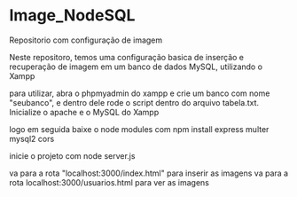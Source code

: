 # Image_NodeSQL
Repositorio com configuração de imagem

Neste repositoro, temos uma configuração basica de inserção e recuperação de imagem em um banco de dados MySQL, utilizando o Xampp

para utilizar, abra o phpmyadmin do xampp e crie um banco com nome "seubanco", e dentro dele rode o script dentro do arquivo tabela.txt. Inicialize o apache e o MySQL do Xampp

logo em seguida baixe o node modules com npm install express multer mysql2 cors

inicie o projeto com node server.js

va para a rota "localhost:3000/index.html" para inserir as imagens
va para a rota localhost:3000/usuarios.html para ver as imagens
